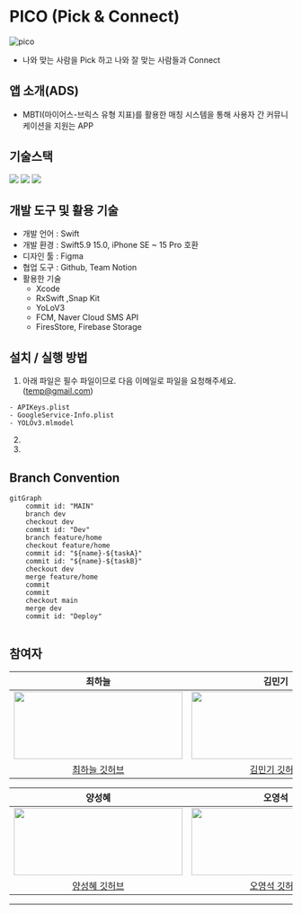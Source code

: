 # PICO (Pick & Connect)
![pico](https://github.com/APPSCHOOL3-iOS/final-pico/assets/115560272/37edf834-f1f8-41d9-a375-1176e28dad07)
- 나와 맞는 사람을 Pick 하고 나와 잘 맞는 사람들과 Connect 

## 앱 소개(ADS)
- MBTI(마이어스-브릭스 유형 지표)를 활용한 매칭 시스템을 통해 
사용자 간 커뮤니케이션을 지원는 APP

## 기술스택
<p align="leading">
  <img src="https://img.shields.io/badge/Swift-F05138?style=for-the-badge&logo=Swift&logoColor=white"/>
    <img src="https://img.shields.io/badge/UIKit-2396F3?style=for-the-badge&logo=uikit&logoColor=white"/>
  <img src="https://img.shields.io/badge/Firebase-FFCA28?style=for-the-badge&logo=Firebase&logoColor=white"/>
</p>

## 개발 도구 및 활용 기술
- 개발 언어 : Swift
- 개발 환경 : Swift5.9 15.0, iPhone SE ~ 15 Pro 호환
- 디자인 툴 : Figma
- 협업 도구 : Github, Team Notion
- 활용한 기술
  - Xcode
  - RxSwift ,Snap Kit
  - YoLoV3
  - FCM, Naver Cloud SMS API
  - FiresStore, Firebase Storage
  
## 설치 / 실행 방법
1. 아래 파일은 필수 파일이므로 다음 이메일로 파일을 요청해주세요.  
(temp@gmail.com)  
```
- APIKeys.plist
- GoogleService-Info.plist
- YOLOv3.mlmodel
```
2. 
3.

## Branch Convention
```mermaid
gitGraph
    commit id: "MAIN"
    branch dev
    checkout dev
    commit id: "Dev"
    branch feature/home
    checkout feature/home
    commit id: "${name}-${taskA}"
    commit id: "${name}-${taskB}"
    checkout dev
    merge feature/home
    commit
    commit
    checkout main
    merge dev
    commit id: "Deploy"
    
```
## 참여자
|최하늘|김민기|방유빈|신희권|
|:----:|:----:|:-----:|:----:| 
|<img src = "https://avatars.githubusercontent.com/u/74815957?v=4" width="300" height="120">|<img src = "https://avatars.githubusercontent.com/u/79855248?v=4" width="300" height="120">|<img src = "https://avatars.githubusercontent.com/u/58802345?v=4" width="300" height="120">|<img src = "https://avatars.githubusercontent.com/u/55128158?v=4" width="300" height="120">|
|[최하늘 깃허브](https://github.com/HANLeeeee)|[김민기 깃허브](https://github.com/minki-kim-git)|[방유빈 깃허브](https://github.com/bangtori)|[신희권 깃허브](https://github.com/hhh131)|  

|양성혜|오영석|이제현|임대진|
|:----:|:----:|:-----:|:----:|
|<img src = "https://avatars.githubusercontent.com/u/87599027?v=4" width="300" height="120">|<img src = "https://avatars.githubusercontent.com/u/82360640?v=4" width="300" height="120">|<img src = "https://avatars.githubusercontent.com/u/104299722?v=4" width="300" height="120">|<img src = "https://avatars.githubusercontent.com/u/115560272?v=4" width="300" height="120">|
|[양성혜 깃허브](https://github.com/seongzzang)|[오영석 깃허브](https://github.com/Youngs5)|[이제현 깃허브](https://github.com/LJH3904)|[임대진 깃허브](https://github.com/DAEJINLIM)|

---